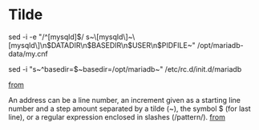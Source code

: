 # Tilde
sed -i -e "/^\[mysqld\]$/ s~\[mysqld\]~\[mysqld\]\n$DATADIR\n$BASEDIR\n$USER\n$PIDFILE~" /opt/mariadb-data/my.cnf

sed -i "s~^basedir=$~basedir=/opt/mariadb~"          /etc/rc.d/init.d/mariadb

[from](http://wiki.contribs.org/MariaDB_alongside_MySQL)

An address can be a line number, an increment given as a starting line number and a step amount separated by a tilde (~), the symbol $ (for last line), or a regular expression enclosed in slashes (/pattern/). 
[from](http://docstore.mik.ua/orelly/weblinux2/lian/ch12_02.htm)

